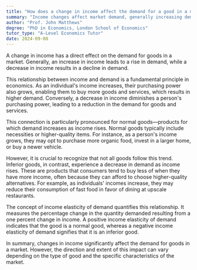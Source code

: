 ```yaml
---
title: "How does a change in income affect the demand for a good in a market?"
summary: "Income changes affect market demand, generally increasing demand for goods as income rises and decreasing it when income falls."
author: "Prof. John Matthews"
degree: "PhD in Economics, London School of Economics"
tutor_type: "A-Level Economics Tutor"
date: 2024-09-08
---
```


A change in income has a direct effect on the demand for goods in a market. Generally, an increase in income leads to a rise in demand, while a decrease in income results in a decline in demand.

This relationship between income and demand is a fundamental principle in economics. As an individual's income increases, their purchasing power also grows, enabling them to buy more goods and services, which results in higher demand. Conversely, a decrease in income diminishes a person's purchasing power, leading to a reduction in the demand for goods and services.

This connection is particularly pronounced for normal goods—products for which demand increases as income rises. Normal goods typically include necessities or higher-quality items. For instance, as a person's income grows, they may opt to purchase more organic food, invest in a larger home, or buy a newer vehicle.

However, it is crucial to recognize that not all goods follow this trend. Inferior goods, in contrast, experience a decrease in demand as income rises. These are products that consumers tend to buy less of when they have more income, often because they can afford to choose higher-quality alternatives. For example, as individuals' incomes increase, they may reduce their consumption of fast food in favor of dining at upscale restaurants.

The concept of income elasticity of demand quantifies this relationship. It measures the percentage change in the quantity demanded resulting from a one percent change in income. A positive income elasticity of demand indicates that the good is a normal good, whereas a negative income elasticity of demand signifies that it is an inferior good.

In summary, changes in income significantly affect the demand for goods in a market. However, the direction and extent of this impact can vary depending on the type of good and the specific characteristics of the market.
    